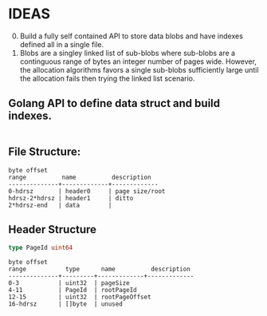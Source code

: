 IDEAS
=====

0) Build a fully self contained API to store data blobs and have indexes
   defined all in a single file.
1) Blobs are a singley linked list of sub-blobs where sub-blobs are a
   continguous range of bytes an integer number of pages wide. However,
   the allocation algorithms favors a single sub-blobs sufficiently large
   until the allocation fails then trying the linked list scenario.


## Golang API to define data struct and build indexes.

```go
 ```

## File Structure:

	byte offset
	range          name          description
	--------------+-------------+-------------
	0-hdrsz       | header0     | page size/root
	hdrsz-2*hdrsz | header1     | ditto
	2*hdrsz-end   | data        |

## Header Structure

```go
type PageId uint64
```

	byte offset
	range           type      name          description
	--------------+---------+-------------+-------------
	0-3           | uint32  | pageSize
	4-11          | PageId  | rootPageId
	12-15         | uint32  | rootPageOffset
	16-hdrsz      | []byte  | unused
